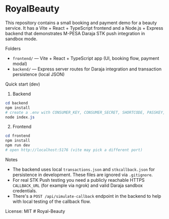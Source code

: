 # RoyalBeauty

This repository contains a small booking and payment demo for a beauty service. It has a Vite + React + TypeScript frontend and a Node.js + Express backend that demonstrates M-PESA Daraja STK push integration in sandbox mode.

Folders

- `frontend/` — Vite + React + TypeScript app (UI, booking flow, payment modal)
- `backend/` — Express server routes for Daraja integration and transaction persistence (local JSON)

Quick start (dev)

1. Backend

```powershell
cd backend
npm install
# create a .env with CONSUMER_KEY, CONSUMER_SECRET, SHORTCODE, PASSKEY, CALLBACK_URL
node index.js
```

2. Frontend

```powershell
cd frontend
npm install
npm run dev
# open http://localhost:5176 (vite may pick a different port)
```

Notes

- The backend uses local `transactions.json` and `stkcallback.json` for persistence in development. These files are ignored via `.gitignore`.
- For real STK Push testing you need a publicly reachable HTTPS `CALLBACK_URL` (for example via ngrok) and valid Daraja sandbox credentials.
- There's a `POST /api/simulate-callback` endpoint in the backend to help with local testing of the callback flow.

License: MIT
#   R o y a l - B e a u t y 
 
 